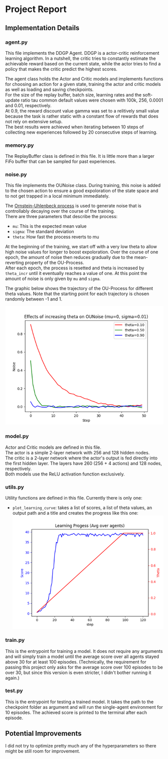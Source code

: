 # Project Report

## Implementation Details
### agent.py
This file implements the DDGP Agent. DDGP is a actor-critic reinforcement learning algorithm. In a nutshell, the critic tries to constantly estimate the achievable reward based on the current state, while the actor tries to find a policy that makes the critic predict the highest scores.

The agent class holds the Actor and Critic models and implements functions for choosing an action for a given state, training the actor and critic models as well as loading and saving checkpoints. \
For the size of the replay buffer, batch size, learning rates and the soft-update ratio tau common default values were chosen with 100k, 256, 0.0001 and 0.01, respectively. \
At 0.9, the reward discount value gamma was set to a relitively small value because the task is rather static with a constant flow of rewards that does not rely on extensive setup.\
The best results were achieved when iterating between 10 steps of collecting new experiences followed by 20 consecutive steps of learning.

### memory.py
The ReplayBuffer class is defined in this file. It is little more than a larger FiFo buffer that can be sampled for past experiences.

### noise.py
This file implements the OUNoise class. During training, this noise is added to the chosen action to ensure a good expoloration of the state space and to not get trapped in a local minimum immediately.

The [Ornstein-Uhlenbeck process](https://en.wikipedia.org/wiki/Ornstein%E2%80%93Uhlenbeck_process) is used to generate noise that is controllably decaying over the course of the training. \
There are three parameters that describe the process:
* `mu`: This is the expected mean value
* `sigma`: The standard deviation
* `theta`: How fast the process reverts to mu

At the beginning of the training, we start off with a very low theta to allow high noise values for longer to boost expoloration. Over the course of one epoch, the amount of noise then reduces gradually due to the mean-reverting property of the OU-Process. \
After each epoch, the process is resetted and theta is increased by `theta_incr` until it eventually reaches a value of one. At this point the amount of noise is only given by `mu` and `sigma`.

The graphic below shows the trajectory of the OU-Process for different theta values. Note that the starting point for each trajectory is chosen randomly between -1 and 1.

![Noise Decay](noisedecay.png)

### model.py
Actor and Critic models are defined in this file. \
The actor is a simple 2-layer network with 256 and 128 hidden nodes. \
The critic is a 2-layer network where the actor's output is fed directly into the first hidden layer. The layers have 260 (256 + 4 actions) and 128 nodes, respectively.\
Both models use the ReLU activation function exclusively.

### utils.py
Utility functions are defined in this file. Currently there is only one:
* `plot_learning_curve`: takes a list of scores, a list of theta values, an output path and a title and creates the progress like this one:
![progress](checkpoints/progress.png)

### train.py
This is the entrypoint for training a model. It does not require any arguments and will simply train a model until the average score over all agents stayed above 30 for at least 100 episodes.
(Technically, the requirement for passing this project only asks for the average score over 100 episodes to be over 30, but since this version is even stricter, I didn't bother running it again.)

### test.py
This is the entrypoint for testing a trained model. It takes the path to the checkpoint folder as argument and will run the single-agent environment for 10 episodes. The achieved score is printed to the terminal after each episode.


## Potential Improvements
I did not try to optimize pretty much any of the hyperparameters so there might be still room for improvement.

